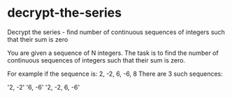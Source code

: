 decrypt-the-series
==================

Decrypt the series - find number of continuous sequences of integers such that their sum is zero

You are given a sequence of N integers. The task is to find the number of continuous sequences of integers such that their sum is zero.

For example if the sequence is: 2, -2, 6, -6, 8 There are 3 such sequences:

'2, -2'
'6, -6'
'2, -2, 6, -6'
